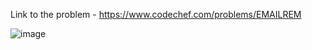 Link to the problem - https://www.codechef.com/problems/EMAILREM


![image](https://github.com/Haleshot/Competitive-Programming/assets/57552973/a57e6f9d-2956-4c29-9861-b3ec21e0c8e6)

